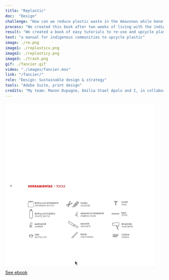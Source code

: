 ```yaml
---
title: "Replastic"
doc:  "Design"
challenge: "How can we reduce plastic waste in the Amazonas while benefiting the local indigenous communities?"
process: "We created this book after two weeks of living with the indigenous community and conducting field research. We spoke to many community leaders who asked us to create a book the children could use for workshops and to promote sustainability. We published the book in two formats, in first a classic book binding and the other as individual cards attached by a bold red elastic that the teachers and the foundation could easily distribute to a larger number of children in workshops or classrooms with a single book. We chose tools that are easily accessible by Amazonian communities."
result: "We created a book of easy tutorials to re-use and upcycle plastic bottles to improve their daily life, categorized in four chapters: the home where you can turn a large clear bottle into a skylight through defraction, or toys to generate creativity and fun for the younger kids... Our purpose with Replastic is to empower local capacities, while reducing plastic waste in the river. Our books are currently being used by the nonprofits of Omacha and Natutama in Puerto Narino, Colombia, an indigenous community in the middle of the jungle, for sustainability and craft workshops. Our ethos and movement behind RePlastic is rethinking that plastic isn't trash at all, it's your next creation."
text: "a manual for indigenous communities to upcycle plastic"
image: ./re.png
image1: ./replasticx.png
image2: ./replasticy.png
image3: ./trash.png
gif: ./fancier.gif
video: "./images/fancier.mov"
link: "/fancier/"
role: "Design: Sustainable design & strategy"
tools: "Adobe Suite, print design"
credits: "My team: Manon Dupagne, Emilia Stael Apolo and I, in collaboration with our client the Omacha Foundation"
---
```



![Gif](replast.gif)
<br>
[See ebook](https://3eeed6f4-f802-4461-9042-b0fbb17c7fc3.filesusr.com/ugd/0ec7ce_e36950ef1d5f434a9842db913aea108a.pdf "see ebook")

